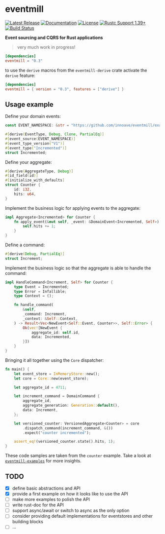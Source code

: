 # eventmill &emsp;

[![Latest Release]][crates.io]
[![Documentation]][docs.rs]
[![License]](LICENSE)
[![Rustc Support 1.39+]][Rust 1.39]
[![Build Status]][actions]

[Latest Release]: https://img.shields.io/crates/v/eventmill.svg
[crates.io]: https://crates.io/crates/eventmill
[Documentation]: https://docs.rs/eventmill/badge.svg 
[docs.rs]: https://docs.rs/eventmill
[License]: https://img.shields.io/badge/license-MIT%2FApache_2.0-blue.svg
[MIT]: https://opensource.org/licenses/MIT
[Apache-2.0]: https://www.apache.org/licenses/LICENSE-2.0
[Build Status]: https://img.shields.io/github/workflow/status/innoave/eventmill/CI/master
[actions]: https://github.com/innoave/eventmill/actions?query=branch%3Amaster
[Rustc Support 1.39+]: https://img.shields.io/badge/rustc-1.39+-lightgray.svg
[Rust 1.39]: https://blog.rust-lang.org/2019/11/07/Rust-1.39.0.html

**Event sourcing and CQRS for Rust applications**

> very much work in progress!

```toml
[dependencies]
eventmill = "0.3"
```

to use the `derive` macros from the `eventmill-derive` crate activate the `derive` feature:

```toml
[dependencies]
eventmill = { version = "0.3", features = ["derive"] }    
```

## Usage example

Define your domain events:

```rust
const EVENT_NAMESPACE: &str = "https://github.com/innoave/eventmill/examples/counter";

#[derive(EventType, Debug, Clone, PartialEq)]
#[event_source(EVENT_NAMESPACE)]
#[event_type_version("V1")]
#[event_type("Incremented")]
struct Incremented;
```

Define your aggregate:

```rust
#[derive(AggregateType, Debug)]
#[id_field(id)]
#[initialize_with_defaults]
struct Counter {
    id: i32,
    hits: u64,
}
```

Implement the business logic for applying events to the aggregate:

```rust
impl Aggregate<Incremented> for Counter {
    fn apply_event(&mut self, _event: &DomainEvent<Incremented, Self>) {
        self.hits += 1;
    }
}
```

Define a command:

```rust
#[derive(Debug, PartialEq)]
struct Increment;
```

Implement the business logic so that the aggregate is able to handle the command:

```rust
impl HandleCommand<Increment, Self> for Counter {
    type Event = Incremented;
    type Error = Infallible;
    type Context = ();

    fn handle_command(
        &self,
        _command: Increment,
        _context: &Self::Context,
    ) -> Result<Vec<NewEvent<Self::Event, Counter>>, Self::Error> {
        Ok(vec![NewEvent {
            aggregate_id: self.id,
            data: Incremented,
        }])
    }
}
```

Bringing it all together using the `Core` dispatcher:

```rust
fn main() {
    let event_store = InMemoryStore::new();
    let core = Core::new(event_store);

    let aggregate_id = 4711;

    let increment_command = DomainCommand {
        aggregate_id,
        aggregate_generation: Generation::default(),
        data: Increment,
    };

    let versioned_counter: VersionedAggregate<Counter> = core
        .dispatch_command(increment_command, &())
        .expect("counter incremented");

    assert_eq!(versioned_counter.state().hits, 1);
}
```

These code samples are taken from the `counter` example. Take a look at [`eventmill-examples`] for
more insights.

## TODO

* [X] define basic abstractions and API
* [X] provide a first example on how it looks like to use the API
* [ ] make more examples to polish the API
* [ ] write rust-doc for the API
* [ ] support async/await or switch to async as the only option
* [ ] consider providing default implementations for eventstores and other building blocks
* [ ] ...

[`eventmill-examples`]: https://github.com/innoave/eventmill/tree/master/eventmill-examples
